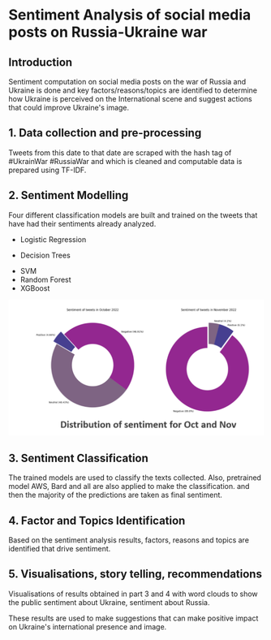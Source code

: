# Sentiment Analysis of social media posts on Russia-Ukraine war

## Introduction
Sentiment computation on social media posts on the war of Russia and Ukraine is done and key factors/reasons/topics are identified to determine how Ukraine is perceived on the International scene and suggest actions that could improve Ukraine's image.

## 1. Data collection and pre-processing
Tweets from this date to that date are scraped with the hash tag of #UkrainWar #RussiaWar and which is cleaned and computable data is prepared using TF-IDF.  
## 2. Sentiment Modelling 
Four different classification models are built and trained on the tweets that have had their sentiments already analyzed. 
- Logistic Regression
* Decision Trees
+ SVM
+ Random Forest
+ XGBoost
<p align="center">
  <img src="images/Screenshot 2025-03-31 124237.png" alt="The Light that Bears Witness" width="600"/>
</p>

## 3. Sentiment Classification 
The trained models are used to classify the texts collected. Also, pretrained model AWS, Bard and all are also applied to make the classification. and then the majority of the predictions are taken as final sentiment.

## 4. Factor and Topics Identification
Based on the sentiment analysis results, factors, reasons and topics are identified that drive sentiment. 

## 5. Visualisations, story telling, recommendations
Visualisations of results obtained in part 3 and 4 with word clouds to show the public sentiment about Ukraine, sentiment about Russia. 

These results are used to make suggestions that can make positive impact on Ukraine's international presence and image. 
 





